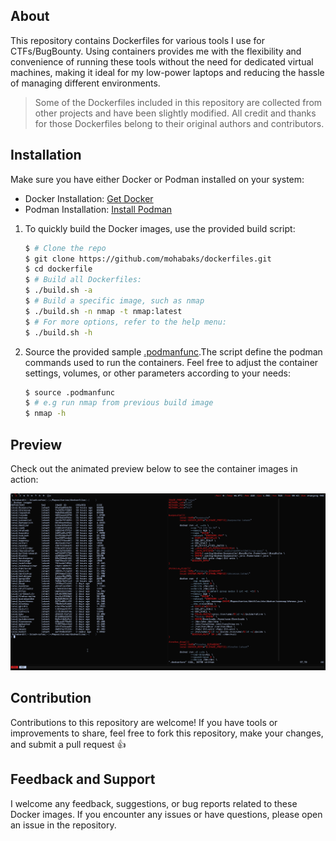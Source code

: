 ## About

This repository contains Dockerfiles for various tools I use for CTFs/BugBounty. Using
containers provides me with the flexibility and convenience of running these tools
without the need for dedicated virtual machines, making it ideal for my low-power
laptops and reducing the hassle of managing different environments.

> Some of the Dockerfiles included in this repository are collected from other projects and have been slightly modified. All credit and thanks for those Dockerfiles belong to their original authors and contributors.

## Installation

Make sure you have either Docker or Podman installed on your system:
- Docker Installation: [Get Docker](https://docs.docker.com/get-docker/)
- Podman Installation: [Install Podman](https://podman.io/getting-started/installation)

1. To quickly build the Docker images, use the provided build script:
  
   ```sh
   $ # Clone the repo
   $ git clone https://github.com/mohabaks/dockerfiles.git
   $ cd dockerfile
   $ # Build all Dockerfiles:
   $ ./build.sh -a
   $ # Build a specific image, such as nmap
   $ ./build.sh -n nmap -t nmap:latest
   $ # For more options, refer to the help menu:
   $ ./build.sh -h
   ```
2. Source the provided sample [.podmanfunc](https://github.com/mohabaks/dockerfiles/blob/main/.podmanfunc).The script define the podman commands used to run the containers. Feel free to adjust the container settings, volumes, or other parameters according to your needs:

    ```sh
    $ source .podmanfunc
    $ # e.g run nmap from previous build image
    $ nmap -h
    ```

## Preview

Check out the animated preview below to see the container images in action:

![preview](https://github.com/mohabaks/dockerfiles/blob/main/preview.gif)

  
## Contribution

Contributions to this repository are welcome! If you have tools or improvements
to share, feel free to fork this repository, make your changes, and submit a pull request :thumbsup:

## Feedback and Support

I welcome any feedback, suggestions, or bug reports related to these Docker images.
If you encounter any issues or have questions, please open an issue in the repository.